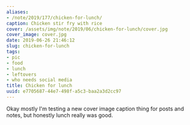 ```yaml
---
aliases:
- /note/2019/177/chicken-for-lunch/
caption: Chicken stir fry with rice
cover: /assets/img/note/2019/06/chicken-for-lunch/cover.jpg
cover_image: cover.jpg
date: 2019-06-26 21:46:12
slug: chicken-for-lunch
tags:
- pic
- food
- lunch
- leftovers
- who needs social media
title: Chicken for lunch
uuid: e7705687-44e7-498f-a5c3-baa2a3d2cc97
---
```


Okay mostly I'm testing a new cover image caption thing for posts and notes, but honestly
lunch really was good.
